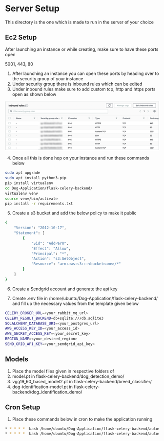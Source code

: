 # Server Setup

This directory is the one which is made to run in the server of your choice

## Ec2 Setup

After launching an instance or while creating, make sure to have
these ports open

5001, 443, 80

1) After launching an instance you can open these ports by heading over to the security group of your instance
2) Under security group there is inbound rules which can be edited
3) Under inbound rules make sure to add custom tcp, http and https ports open as shown below

![alt text](https://github.com/avickars/Dog-Application/blob/main/flask-celery-backend/snaps/ports.png)

4) Once all this is done hop on your instance and run these commands below
```bash
sudo apt upgrade
sudo apt install python3-pip
pip install virtualenv
cd Dog-Application/flask-celery-backend/
virtualenv venv
source venv/bin/activate
pip install -r requirements.txt
```

5) Create a s3 bucket and add the below policy to make it public

```bash
{
    "Version": "2012-10-17",
    "Statement": [
        {
            "Sid": "AddPerm",
            "Effect": "Allow",
            "Principal": "*",
            "Action": "s3:GetObject",
            "Resource": "arn:aws:s3:::<bucketname>/*"
        }
    ]
}
```

6) Create a Sendgrid account and generate the api key

7) Create .env file in /home/ubuntu/Dog-Application/flask-celery-backend/ and fill up the necessary values from the template given below

```bash
CELERY_BROKER_URL=<your_rabbit_mq_url>
CELERY_RESULT_BACKEND=db+sqlite:///db.sqlite3
SQLALCHEMY_DATABASE_URI=<your_postgres_url>
AWS_ACCESS_KEY_ID=<your_access_id>
AWS_SECRET_ACCESS_KEY=<your_secret_key>
REGION_NAME=<your_desired_region>
SEND_GRID_API_KEY=<your_sendgrid_api_key>
```

## Models
1. Place the model files given in respective folders of 
2. model.pt in flask-celery-backend/dog_detection_demo/
3. vgg19_60_based_model2.pt in flask-celery-backend/breed_classifier/
4. dog-identification-model.pt in flask-celery-backend/dog_identification_demo/


## Cron Setup
1. Place these commands below in cron to make the application running

```bash
* * * * *  bash /home/ubuntu/Dog-Application/flask-celery-backend/autostart_app.sh
* * * * *  bash /home/ubuntu/Dog-Application/flask-celery-backend/autostart_celery.sh
```